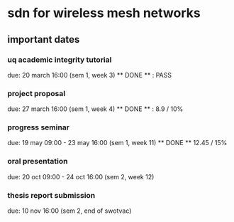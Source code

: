 # sdn for wireless mesh networks

## important dates

### uq academic integrity tutorial
due: 20 march 16:00 (sem 1, week 3)
** DONE ** : PASS

### project proposal
due: 27 march 16:00 (sem 1, week 4)
** DONE ** : 8.9 / 10%

### progress seminar
due: 19 may 09:00 - 23 may 16:00 (sem 1, week 11)
** DONE ** 12.45 / 15%

### oral presentation
due: 20 oct 09:00 - 24 oct 16:00 (sem 2, week 12)

### thesis report submission
due: 10 nov 16:00 (sem 2, end of swotvac)